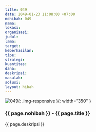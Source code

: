 ```yaml
---
title: 049
date: 2049-01-23 11:08:00 +07:00
nohibah: 049
nama: 
lokasi: 
organisasi: 
judul: 
lama: 
target: 
keberhasilan: 
tipe: 
strategi: 
kuantitas: 
dana: 
deskripsi: 
masalah: 
solusi: 
layout: hibah
---
```


![049](/static/img/hibahcms/049.png){: .img-responsive }{: width="350" }

### {{ page.nohibah }} - {{ page.title }}

{{ page.deskripsi }}
